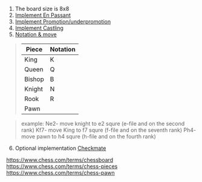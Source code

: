 1. The board size is 8x8
2. [Implement En Passant](https://www.chess.com/terms/en-passant)
3. [Implement Promotion/underpromotion](https://www.chess.com/terms/pawn-promotion)
4. [Implement Castling](https://www.chess.com/terms/castling-chess)
5. [Notation & move](https://www.chess.com/terms/chess-notation)


> |Piece	|Notation|
> | -------- | ------- |
> |King	|K|
> |Queen	|Q|
> |Bishop	|B|
> |Knight	|N|
> |Rook	|R|
> |Pawn	||



> example:
> Ne2- move knight to e2 squre (e-file and on the second rank)
> Kf7- move King to f7 squre (f-file and on the seventh rank)
> Ph4- move pawn to h4 squre (h-file and on the fourth rank)

6. Optional implementation [Checkmate](https://www.chess.com/terms/checkmate-chess)

https://www.chess.com/terms/chessboard 
https://www.chess.com/terms/chess-pieces 
https://www.chess.com/terms/chess-pawn 